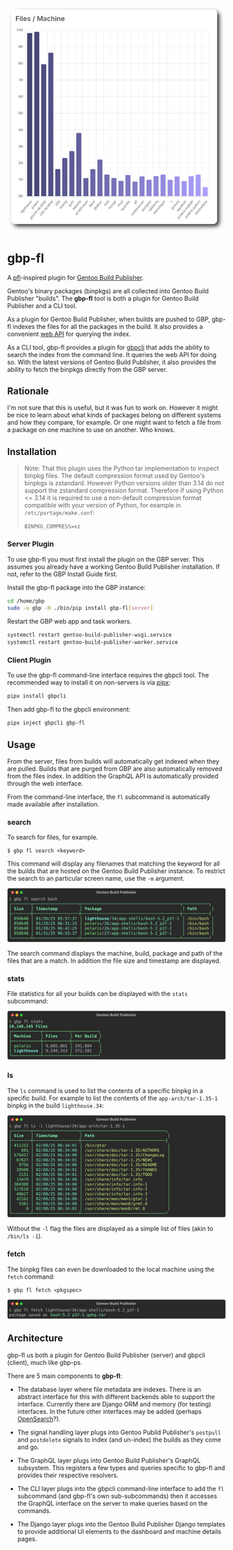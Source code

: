 <p align="center">
  <img src="https://raw.githubusercontent.com/enku/screenshots/master/gbp-fl/dashboard-chart.png" alt"Dashboard chart" width-100%">
</p>

# gbp-fl

A [pfl](https://www.portagefilelist.de/)-inspired plugin for [Gentoo Build
Publisher](https://github.com/enku/gentoo-build-publisher#readme).

Gentoo's binary packages (binpkgs) are all collected into Gentoo Build
Publisher "builds". The **gbp-fl** tool is both a plugin for Gentoo Build
Publisher and a CLI tool.

As a plugin for Gentoo Build Publisher, when builds are pushed to GBP, gbp-fl
indexes the files for all the packages in the build.  It also provides a
convenient [web
API](https://raw.githubusercontent.com/enku/screenshots/refs/heads/master/gbp-fl/graphql.png)
for querying the index.

As a CLI tool, gbp-fl provides a plugin for
[gbpcli](https://github.com/enku/gbpcli#readme) that adds the ability to
search the index from the command line. It queries the web API for doing so.
With the latest versions of Gentoo Build Publisher, it also provides the
ability to fetch the binpkgs directly from the GBP server.

## Rationale

I'm not sure that this is useful, but it was fun to work on. However it might
be nice to learn about what kinds of packages belong on different systems and
how they compare, for example. Or one might want to fetch a file from a
package on one machine to use on another.  Who knows.

## Installation

> Note: That this plugin uses the Python tar implementation to inspect binpkg
> files. The default compression format used by Gentoo's binpkgs is zstandard.
> However Python versions older than 3.14 do not support the zstandard
> compression format. Therefore if using Python <= 3.14 it is required to use
> a non-default compression format compatible with your version of Python, for
> example in `/etc/portage/make.conf`:
>
> `BINPKG_COMPRESS=xz`

### Server Plugin

To use gbp-fl you must first install the plugin on the GBP server. This
assumes you already have a working Gentoo Build Publisher installation. If
not, refer to the GBP Install Guide first.

Install the gbp-fl package into the GBP instance:

```sh
cd /home/gbp
sudo -u gbp -H ./bin/pip install gbp-fl[server]
```

Restart the GBP web app and task workers.

```sh
systemctl restart gentoo-build-publisher-wsgi.service
systemctl restart gentoo-build-publisher-worker.service
```

### Client Plugin

To use the gbp-fl command-line interface requires the gbpcli tool.  The
recommended way to install it on non-servers is via
[pipx](https://packages.gentoo.org/packages/dev-python/pipx):

```sh
pipx install gbpcli
```

Then add gbp-fl to the gbpcli environment:

```sh
pipx inject gbpcli gbp-fl
```

## Usage

From the server, files from builds will automatically get indexed when they
are pulled.  Builds that are purged from GBP are also automatically removed
from the files index.  In addition the GraphQL API is automatically provided
through the web interface.

From the command-line interface, the `fl` subcommand is automatically made
available after installation.

### search

To search for files, for example.

```
$ gbp fl search <keyword>
```

This command will display any filenames that matching the keyword for all the
builds that are hosted on the Gentoo Build Publisher instance. To restrict the
search to an particular screen name, use the `-m` argument.

![screenshot](https://raw.githubusercontent.com/enku/screenshots/refs/heads/master/gbp-fl/search.svg)

The search command displays the machine, build, package and path of the files
that are a match. In addition the file size and timestamp are displayed.


### stats

File statistics for all your builds can be displayed with the `stats`
subcommand:

![screenshot](https://raw.githubusercontent.com/enku/screenshots/refs/heads/master/gbp-fl/stats.svg)


### ls

The `ls` command is used to list the contents of a specific binpkg in a
specific build. For example to list the contents of the `app-arch/tar-1.35-1`
binpkg in the build `lighthouse.34`:

![screenshot](https://raw.githubusercontent.com/enku/screenshots/refs/heads/master/gbp-fl/ls.svg)

Without the `-l` flag the files are displayed as a simple list of files (akin
to `/bin/ls -1`).


### fetch

The binpkg files can even be downloaded to the local machine using the `fetch`
command:

```
$ gbp fl fetch <pkgspec>
```

![screenshot](https://raw.githubusercontent.com/enku/screenshots/refs/heads/master/gbp-fl/fetch.svg)

## Architecture

gbp-fl us both a plugin for Gentoo Build Publisher (server) and gbpcli
(client), much like gbp-ps.

There are 5 main components to **gbp-fl**:

- The database layer where file metadata are indexes. There is an abstract
  interface for this with different backends able to support the interface.
  Currently there are Django ORM and memory (for testing) interfaces. In the
  future other interfaces may be added (perhaps
  [OpenSearch](https://opensearch.org/)?).

- The signal handling layer plugs into Gentoo Pubild Publisher's `postpull`
  and `postdelete` signals to index (and un-index) the builds as they come and
  go.

- The GraphQL layer plugs into Gentoo Build Publisher's GraphQL subsystem. This
  registers a few types and queries specific to gbp-fl and provides their
  respective resolvers.

- The CLI layer plugs into the gbpcli command-line interface to add the `fl`
  subcommand (and gbp-fl's own sub-subcommands) then it accesses the GraphQL
  interface on the server to make queries based on the commands.

- The Django layer plugs into the Gentoo Build Publisher Django templates to
  provide additional UI elements to the dashboard and machine details pages.
